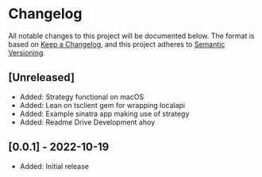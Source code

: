 # Changelog

All notable changes to this project will be documented below. The format is based on [Keep a Changelog][keep-changelog], and this project adheres to [Semantic Versioning][semver].

[keep-changelog]: https://keepachangelog.com/en/1.0.0/
[semver]: https://semver.org/spec/v2.0.0.html

<!--
  - **Added** for new features.
  - **Changed** for changes in existing functionality.
  - **Deprecated** for soon-to-be removed features.
  - **Removed** for now removed features.
  - **Fixed** for any bug fixes.
  - **Security** in case of vulnerabilities.
 -->

## [Unreleased]

- Added: Strategy functional on macOS
- Added: Lean on tsclient gem for wrapping localapi
- Added: Example sinatra app making use of strategy
- Added: Readme Drive Development ahoy

## [0.0.1] - 2022-10-19

- Added: Initial release
